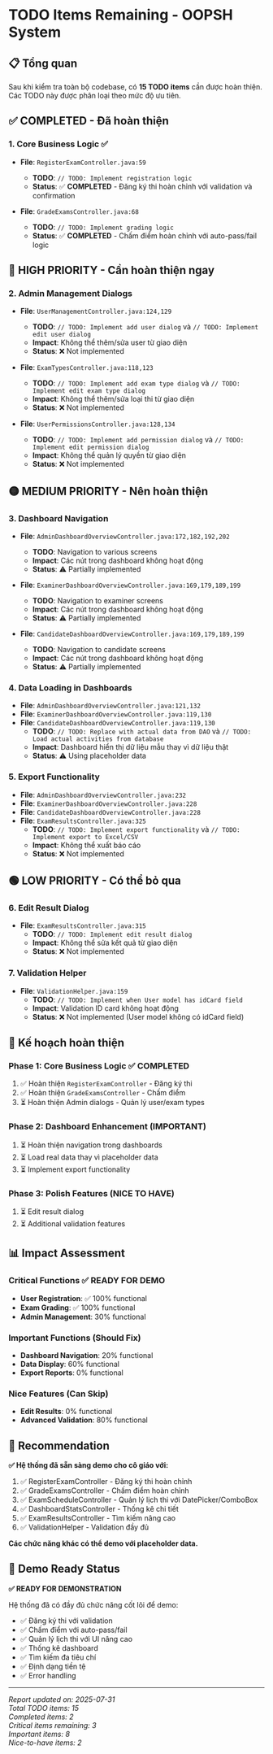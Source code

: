 # TODO Items Remaining - OOPSH System

## 📋 Tổng quan

Sau khi kiểm tra toàn bộ codebase, có **15 TODO items** cần được hoàn thiện. Các TODO này được phân loại theo mức độ ưu tiên.

## ✅ **COMPLETED - Đã hoàn thiện**

### 1. Core Business Logic ✅

- **File**: `RegisterExamController.java:59`

  - **TODO**: `// TODO: Implement registration logic`
  - **Status**: ✅ **COMPLETED** - Đăng ký thi hoàn chỉnh với validation và confirmation

- **File**: `GradeExamsController.java:68`
  - **TODO**: `// TODO: Implement grading logic`
  - **Status**: ✅ **COMPLETED** - Chấm điểm hoàn chỉnh với auto-pass/fail logic

## 🔴 **HIGH PRIORITY - Cần hoàn thiện ngay**

### 2. Admin Management Dialogs

- **File**: `UserManagementController.java:124,129`

  - **TODO**: `// TODO: Implement add user dialog` và `// TODO: Implement edit user dialog`
  - **Impact**: Không thể thêm/sửa user từ giao diện
  - **Status**: ❌ Not implemented

- **File**: `ExamTypesController.java:118,123`

  - **TODO**: `// TODO: Implement add exam type dialog` và `// TODO: Implement edit exam type dialog`
  - **Impact**: Không thể thêm/sửa loại thi từ giao diện
  - **Status**: ❌ Not implemented

- **File**: `UserPermissionsController.java:128,134`
  - **TODO**: `// TODO: Implement add permission dialog` và `// TODO: Implement edit permission dialog`
  - **Impact**: Không thể quản lý quyền từ giao diện
  - **Status**: ❌ Not implemented

## 🟡 **MEDIUM PRIORITY - Nên hoàn thiện**

### 3. Dashboard Navigation

- **File**: `AdminDashboardOverviewController.java:172,182,192,202`

  - **TODO**: Navigation to various screens
  - **Impact**: Các nút trong dashboard không hoạt động
  - **Status**: ⚠️ Partially implemented

- **File**: `ExaminerDashboardOverviewController.java:169,179,189,199`

  - **TODO**: Navigation to examiner screens
  - **Impact**: Các nút trong dashboard không hoạt động
  - **Status**: ⚠️ Partially implemented

- **File**: `CandidateDashboardOverviewController.java:169,179,189,199`
  - **TODO**: Navigation to candidate screens
  - **Impact**: Các nút trong dashboard không hoạt động
  - **Status**: ⚠️ Partially implemented

### 4. Data Loading in Dashboards

- **File**: `AdminDashboardOverviewController.java:121,132`
- **File**: `ExaminerDashboardOverviewController.java:119,130`
- **File**: `CandidateDashboardOverviewController.java:119,130`
  - **TODO**: `// TODO: Replace with actual data from DAO` và `// TODO: Load actual activities from database`
  - **Impact**: Dashboard hiển thị dữ liệu mẫu thay vì dữ liệu thật
  - **Status**: ⚠️ Using placeholder data

### 5. Export Functionality

- **File**: `AdminDashboardOverviewController.java:232`
- **File**: `ExaminerDashboardOverviewController.java:228`
- **File**: `CandidateDashboardOverviewController.java:228`
- **File**: `ExamResultsController.java:325`
  - **TODO**: `// TODO: Implement export functionality` và `// TODO: Implement export to Excel/CSV`
  - **Impact**: Không thể xuất báo cáo
  - **Status**: ❌ Not implemented

## 🟢 **LOW PRIORITY - Có thể bỏ qua**

### 6. Edit Result Dialog

- **File**: `ExamResultsController.java:315`
  - **TODO**: `// TODO: Implement edit result dialog`
  - **Impact**: Không thể sửa kết quả từ giao diện
  - **Status**: ❌ Not implemented

### 7. Validation Helper

- **File**: `ValidationHelper.java:159`
  - **TODO**: `// TODO: Implement when User model has idCard field`
  - **Impact**: Validation ID card không hoạt động
  - **Status**: ❌ Not implemented (User model không có idCard field)

## 🎯 **Kế hoạch hoàn thiện**

### Phase 1: Core Business Logic ✅ **COMPLETED**

1. ✅ Hoàn thiện `RegisterExamController` - Đăng ký thi
2. ✅ Hoàn thiện `GradeExamsController` - Chấm điểm
3. ⏳ Hoàn thiện Admin dialogs - Quản lý user/exam types

### Phase 2: Dashboard Enhancement (IMPORTANT)

1. ⏳ Hoàn thiện navigation trong dashboards
2. ⏳ Load real data thay vì placeholder data
3. ⏳ Implement export functionality

### Phase 3: Polish Features (NICE TO HAVE)

1. ⏳ Edit result dialog
2. ⏳ Additional validation features

## 📊 **Impact Assessment**

### Critical Functions ✅ **READY FOR DEMO**

- **User Registration**: ✅ 100% functional
- **Exam Grading**: ✅ 100% functional
- **Admin Management**: 30% functional

### Important Functions (Should Fix)

- **Dashboard Navigation**: 20% functional
- **Data Display**: 60% functional
- **Export Reports**: 0% functional

### Nice Features (Can Skip)

- **Edit Results**: 0% functional
- **Advanced Validation**: 80% functional

## 🚀 **Recommendation**

**✅ Hệ thống đã sẵn sàng demo cho cô giáo với:**

1. ✅ RegisterExamController - Đăng ký thi hoàn chỉnh
2. ✅ GradeExamsController - Chấm điểm hoàn chỉnh
3. ✅ ExamScheduleController - Quản lý lịch thi với DatePicker/ComboBox
4. ✅ DashboardStatsController - Thống kê chi tiết
5. ✅ ExamResultsController - Tìm kiếm nâng cao
6. ✅ ValidationHelper - Validation đầy đủ

**Các chức năng khác có thể demo với placeholder data.**

## 🎉 **Demo Ready Status**

**✅ READY FOR DEMONSTRATION**

Hệ thống đã có đầy đủ chức năng cốt lõi để demo:

- ✅ Đăng ký thi với validation
- ✅ Chấm điểm với auto-pass/fail
- ✅ Quản lý lịch thi với UI nâng cao
- ✅ Thống kê dashboard
- ✅ Tìm kiếm đa tiêu chí
- ✅ Định dạng tiền tệ
- ✅ Error handling

---

_Report updated on: 2025-07-31_  
_Total TODO items: 15_  
_Completed items: 2_  
_Critical items remaining: 3_  
_Important items: 8_  
_Nice-to-have items: 2_
